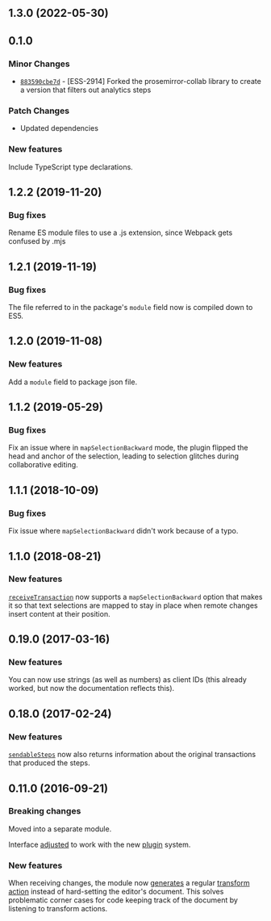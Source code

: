 ## 1.3.0 (2022-05-30)

## 0.1.0

### Minor Changes

- [`883590cbe7d`](https://bitbucket.org/atlassian/atlassian-frontend/commits/883590cbe7d) - [ESS-2914] Forked the prosemirror-collab library to create a version that filters out analytics steps

### Patch Changes

- Updated dependencies

### New features

Include TypeScript type declarations.

## 1.2.2 (2019-11-20)

### Bug fixes

Rename ES module files to use a .js extension, since Webpack gets confused by .mjs

## 1.2.1 (2019-11-19)

### Bug fixes

The file referred to in the package's `module` field now is compiled down to ES5.

## 1.2.0 (2019-11-08)

### New features

Add a `module` field to package json file.

## 1.1.2 (2019-05-29)

### Bug fixes

Fix an issue where in `mapSelectionBackward` mode, the plugin flipped the head and anchor of the selection, leading to selection glitches during collaborative editing.

## 1.1.1 (2018-10-09)

### Bug fixes

Fix issue where `mapSelectionBackward` didn't work because of a typo.

## 1.1.0 (2018-08-21)

### New features

[`receiveTransaction`](https://prosemirror.net/docs/ref/#collab.receiveTransaction) now supports a `mapSelectionBackward` option that makes it so that text selections are mapped to stay in place when remote changes insert content at their position.

## 0.19.0 (2017-03-16)

### New features

You can now use strings (as well as numbers) as client IDs (this already worked, but now the documentation reflects this).

## 0.18.0 (2017-02-24)

### New features

[`sendableSteps`](https://prosemirror.net/docs/ref/version/0.18.0.html#collab.sendableSteps) now also returns information about the original transactions that produced the steps.

## 0.11.0 (2016-09-21)

### Breaking changes

Moved into a separate module.

Interface [adjusted](https://prosemirror.net/docs/ref/version/0.11.0.html#collab) to work with the new
[plugin](https://prosemirror.net/docs/ref/version/0.11.0.html#state.Plugin) system.

### New features

When receiving changes, the module now
[generates](https://prosemirror.net/docs/ref/version/0.11.0.html#collab.receiveAction) a regular
[transform action](https://prosemirror.net/docs/ref/version/0.11.0.html#state.TransformAction) instead of hard-setting
the editor's document. This solves problematic corner cases for code
keeping track of the document by listening to transform actions.
